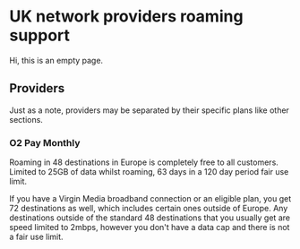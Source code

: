 # UK network providers roaming support

Hi, this is an empty page.

## Providers

Just as a note, providers may be separated by their specific plans like other sections.

### O2 Pay Monthly

Roaming in 48 destinations in Europe is completely free to all customers. Limited to 25GB of data whilst roaming, 63 days in a 120 day period fair use limit.

If you have a Virgin Media broadband connection or an eligible plan, you get 72 destinations as well, which includes certain ones outside of Europe. Any destinations outside of the standard 48 destinations that you usually get are speed limited to 2mbps, however you don't have a data cap and there is not a fair use limit.
